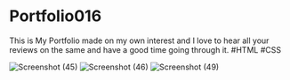 # Portfolio016
This is My Portfolio made on my own interest and I love to hear all your reviews on the same and have a good time going through it.
#HTML #CSS

![Screenshot (45)](https://github.com/codedreaming007/Portfolio016/assets/130501173/a5be77c9-18c7-4379-90ef-04aa985c4437)
![Screenshot (46)](https://github.com/codedreaming007/Portfolio016/assets/130501173/e3684b07-2325-4cc7-8edd-5117af15aeff)
![Screenshot (49)](https://github.com/codedreaming007/Portfolio016/assets/130501173/4e30e819-e555-4518-8a3d-129ed6835faa)

